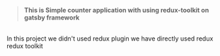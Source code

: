 > **This is Simple counter application with using redux-toolkit on gatsby framework**
<br/>
In this project we didn't used redux plugin we have directly used redux redux toolkit 
